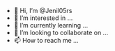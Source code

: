 - 👋 Hi, I’m @Jenil05rs
- 👀 I’m interested in ...
- 🌱 I’m currently learning ...
- 💞️ I’m looking to collaborate on ...
- 📫 How to reach me ...

<!---
Jenil05rs/Jenil05rs is a ✨ special ✨ repository because its `README.md` (this file) appears on your GitHub profile.
You can click the Preview link to take a look at your changes.
--->
